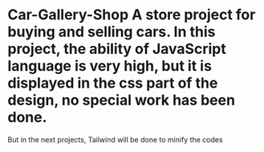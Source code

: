 # Car-Gallery-Shop A store project for buying and selling cars. In this project, the ability of JavaScript language is very high, but it is displayed in the css part of the design, no special work has been done.
But in the next projects, Tailwind will be done to minify the codes

